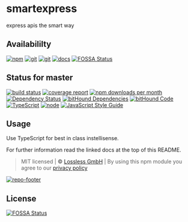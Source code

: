 # smartexpress
express apis the smart way

## Availabililty
[![npm](https://pushrocks.gitlab.io/assets/repo-button-npm.svg)](https://www.npmjs.com/package/smartexpress)
[![git](https://pushrocks.gitlab.io/assets/repo-button-git.svg)](https://GitLab.com/pushrocks/smartexpress)
[![git](https://pushrocks.gitlab.io/assets/repo-button-mirror.svg)](https://github.com/pushrocks/smartexpress)
[![docs](https://pushrocks.gitlab.io/assets/repo-button-docs.svg)](https://pushrocks.gitlab.io/smartexpress/)
[![FOSSA Status](https://app.fossa.io/api/projects/git%2Bgithub.com%2Fpushrocks%2Fsmartexpress.svg?type=shield)](https://app.fossa.io/projects/git%2Bgithub.com%2Fpushrocks%2Fsmartexpress?ref=badge_shield)

## Status for master
[![build status](https://GitLab.com/pushrocks/smartexpress/badges/master/build.svg)](https://GitLab.com/pushrocks/smartexpress/commits/master)
[![coverage report](https://GitLab.com/pushrocks/smartexpress/badges/master/coverage.svg)](https://GitLab.com/pushrocks/smartexpress/commits/master)
[![npm downloads per month](https://img.shields.io/npm/dm/smartexpress.svg)](https://www.npmjs.com/package/smartexpress)
[![Dependency Status](https://david-dm.org/pushrocks/smartexpress.svg)](https://david-dm.org/pushrocks/smartexpress)
[![bitHound Dependencies](https://www.bithound.io/github/pushrocks/smartexpress/badges/dependencies.svg)](https://www.bithound.io/github/pushrocks/smartexpress/master/dependencies/npm)
[![bitHound Code](https://www.bithound.io/github/pushrocks/smartexpress/badges/code.svg)](https://www.bithound.io/github/pushrocks/smartexpress)
[![TypeScript](https://img.shields.io/badge/TypeScript-2.x-blue.svg)](https://nodejs.org/dist/latest-v6.x/docs/api/)
[![node](https://img.shields.io/badge/node->=%206.x.x-blue.svg)](https://nodejs.org/dist/latest-v6.x/docs/api/)
[![JavaScript Style Guide](https://img.shields.io/badge/code%20style-standard-brightgreen.svg)](http://standardjs.com/)

## Usage
Use TypeScript for best in class instellisense.

For further information read the linked docs at the top of this README.

> MIT licensed | **&copy;** [Lossless GmbH](https://lossless.gmbh)
| By using this npm module you agree to our [privacy policy](https://lossless.gmbH/privacy.html)

[![repo-footer](https://pushrocks.gitlab.io/assets/repo-footer.svg)](https://push.rocks)


## License
[![FOSSA Status](https://app.fossa.io/api/projects/git%2Bgithub.com%2Fpushrocks%2Fsmartexpress.svg?type=large)](https://app.fossa.io/projects/git%2Bgithub.com%2Fpushrocks%2Fsmartexpress?ref=badge_large)